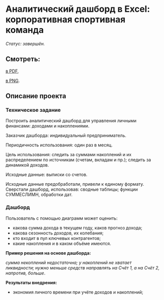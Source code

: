 # Аналитический дашборд в Excel: корпоративная спортивная команда
*Статус: завершён.*

## Смотреть:
[в PDF](https://github.com/niksan-da/Portfolio/blob/main/Dashbord_Personal_finance/Dashbord_personal%20finance.pdf),

[в PNG](https://github.com/niksan-da/Portfolio/blob/main/Dashbord_Personal_finance/Dashbord_personal%20finance.png).

## Описание проекта
### Техническое задание
Построить аналитический дашборд для управления личными финансами: доходами и накоплениями. 
 
Заказчик дашборда: индивидуальный предприниматель.
 
Периодичность использования: один раз в месяц.
 
Цель использования: следить за суммами накоплений и их распределением по источникам (счетам, вкладам и пр.); следить за динамикой доходов.

Исходные данные: выписки со счетов.

Исходные данные предобработали, привели к единому формату.
Сверстали дашборд, использовав: сводные таблицы; функции СУММЕСЛИМН, обработки дат.

### Дашборд
Пользователь с помощью диаграмм может оценить:
- какова сумма дохода в текущем году, каков прогноз дохода;
- какова сезонность доходов, их колебания;
- кто входит в пул ключевых контрагентов;
- какие накопления и в каком объёме имеются.

**Пример решения на основе дашборда:**
 
*сумма некоплений недостаточна; у накоплений не хватает ликвидности; нужно меньше средств направлять на Счёт 1, а на Счёт 2, напротив, больше*.

  
**Результаты внедрения:**
- экономия личного времени при учёте доходов и накоплений;
